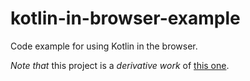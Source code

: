 # kotlin-in-browser-example

Code example for using Kotlin in the browser.

*Note that* this project is a *derivative work* of [this one](https://github.com/czyzby/kotlin-multiplatform-example).
